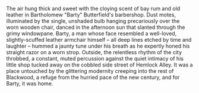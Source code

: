 The air hung thick and sweet with the cloying scent of bay rum and old leather in Bartholomew "Barty" Butterfield's barbershop.  Dust motes, illuminated by the single, unshaded bulb hanging precariously over the worn wooden chair, danced in the afternoon sun that slanted through the grimy windowpane. Barty, a man whose face resembled a well-loved, slightly-scuffed leather armchair himself – all deep lines etched by time and laughter –  hummed a jaunty tune under his breath as he expertly honed his straight razor on a worn strop.  Outside, the relentless rhythm of the city throbbed, a constant, muted percussion against the quiet intimacy of his little shop tucked away on the cobbled side street of Hemlock Alley.  It was a place untouched by the glittering modernity creeping into the rest of Blackwood, a refuge from the hurried pace of the new century, and for Barty, it was home.
